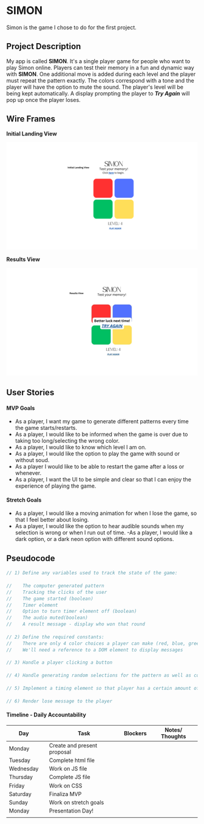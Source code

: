 # SIMON
Simon is the game I chose to do for the first project.

## Project Description 

My app is called **SIMON**. It's a single player game for people who want to play Simon online. Players can test their memory in a fun and dynamic way with **SIMON**. One additional move is added during each level and the player must repeat the pattern exactly. The colors correspond with a tone and the player will have the option to mute the sound. The player's level will be being kept automatically. A display prompting the player to ***Try Again*** will pop up once the player loses. 

## Wire Frames

**Initial Landing View**

![image](./assets/landing.png)

**Results View**

![image](./assets/resultsView.jpg)

## User Stories

#### MVP Goals

- As a player, I want my game to generate different patterns every time the game starts/restarts.
- As a player, I would like to be informed when the game is over due to taking too long/selecting the wrong color.
- As a player, I would like to know which level I am on.
- As a player, I would like the option to play the game with sound or without soud.
- As a player I would like to be able to restart the game after a loss or whenever.
- As a player, I want the UI to be simple and clear so that I can enjoy the experience of playing the game.

#### Stretch Goals

- As a player, I would like a moving animation for when I lose the game, so that I feel better about losing.
- As a player, I would like the option to hear audible sounds when my selection is wrong or when I run out of time. 
-As a player, I would like a dark option, or a dark neon option with different sound options.

## Pseudocode
```js
// 1) Define any variables used to track the state of the game:

//    The computer generated pattern
//    Tracking the clicks of the user
//    The game started (boolean)
//    Timer element
//    Option to turn timer element off (boolean)
//    The audio muted(boolean)
//    A result message - display who won that round

// 2) Define the required constants:
//    There are only 4 color choices a player can make (red, blue, green, and yellow)
//    We'll need a reference to a DOM element to display messages

// 3) Handle a player clicking a button

// 4) Handle generating random selections for the pattern as well as continuing until the player makes a mistake.

// 5) Implement a timing element so that player has a certain amount of time to react to the pattern before losing.

// 6) Render lose message to the player 

```

#### Timeline - Daily Accountability


| Day        |   | Task                               | Blockers | Notes/ Thoughts |
|------------|---|------------------------------------|----------|-----------------|
| Monday     |   | Create and present proposal        |          |                 |
| Tuesday    |   | Complete html file                 |          |                 |
| Wednesday  |   | Work on JS file                    |          |                 |
| Thursday   |   | Complete JS file                   |          |                 |
| Friday     |   | Work on CSS                        |          |                 |
| Saturday   |   | Finaliza MVP                       |          |                 |
| Sunday     |   | Work on stretch goals              |          |                 |
| Monday     |   | Presentation Day!                  |          |                 |
|            |   |                                    |          |                 |
